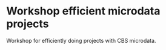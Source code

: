# Workshop efficient microdata projects
Workshop for efficiently doing projects with CBS microdata.

